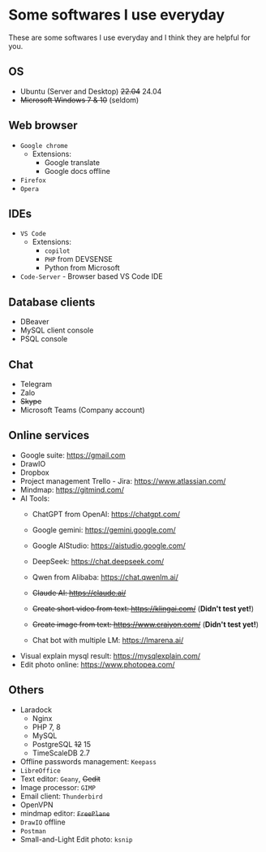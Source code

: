 # Some softwares I use everyday


These are some softwares I use everyday and I think they are helpful for you.
<!--more-->

## OS
- Ubuntu (Server and Desktop) ~~22.04~~ 24.04
- ~~Microsoft Windows 7 & 10~~ (seldom)

## Web browser
- `Google chrome`
    - Extensions:
        - Google translate
        - Google docs offline
- `Firefox`
- `Opera`

## IDEs
- `VS Code`
    - Extensions:
        - `copilot`
        - `PHP` from DEVSENSE
        - Python from Microsoft
- `Code-Server` - Browser based VS Code IDE

## Database clients
- DBeaver
- MySQL client console
- PSQL console

## Chat
- Telegram
- Zalo
- ~~Skype~~
- Microsoft Teams (Company account)

## Online services
- Google suite: https://gmail.com
- DrawIO
- Dropbox
- Project management Trello - Jira: https://www.atlassian.com/
- Mindmap: https://gitmind.com/
- AI Tools:
    - ChatGPT from OpenAI: https://chatgpt.com/
    - Google gemini: https://gemini.google.com/
    - Google AIStudio: https://aistudio.google.com/
    - DeepSeek: https://chat.deepseek.com/
    - Qwen from Alibaba: https://chat.qwenlm.ai/
    
    - ~~Claude AI: https://claude.ai/~~
    - ~~Create short video from text: https://klingai.com/~~ (**Didn't test yet!**)
    - ~~Create image from text: https://www.craiyon.com/~~ (**Didn't test yet!**)
    - Chat bot with multiple LM: https://lmarena.ai/
- Visual explain mysql result: https://mysqlexplain.com/
- Edit photo online: https://www.photopea.com/

## Others
- Laradock
    - Nginx
    - PHP 7, 8
    - MySQL
    - PostgreSQL ~~12~~ 15
    - TimeScaleDB 2.7
- Offline passwords management: `Keepass`
- `LibreOffice`
- Text editor: `Geany`, ~~Gedit~~
- Image processor: `GIMP`
- Email client: `Thunderbird` 
- OpenVPN
- mindmap editor: ~~`FreePlane`~~
- `DrawIO` offline
- `Postman`
- Small-and-Light Edit photo: `ksnip`
